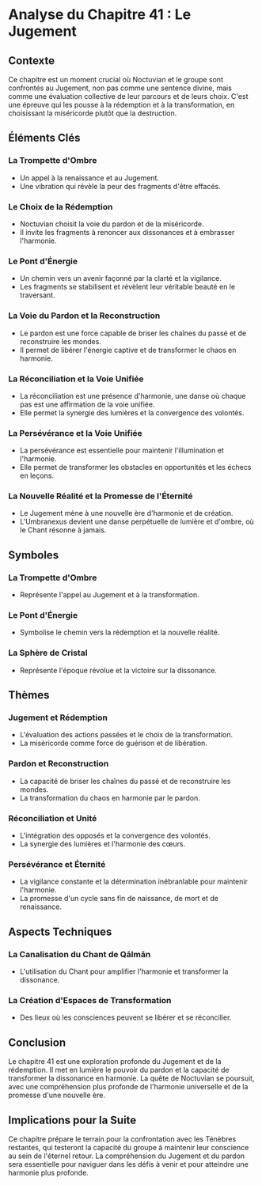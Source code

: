 # Analyse du Chapitre 41 : Le Jugement

## Contexte
Ce chapitre est un moment crucial où Noctuvian et le groupe sont confrontés au Jugement, non pas comme une sentence divine, mais comme une évaluation collective de leur parcours et de leurs choix. C'est une épreuve qui les pousse à la rédemption et à la transformation, en choisissant la miséricorde plutôt que la destruction.

## Éléments Clés

### La Trompette d'Ombre
- Un appel à la renaissance et au Jugement.
- Une vibration qui révèle la peur des fragments d'être effacés.

### Le Choix de la Rédemption
- Noctuvian choisit la voie du pardon et de la miséricorde.
- Il invite les fragments à renoncer aux dissonances et à embrasser l'harmonie.

### Le Pont d'Énergie
- Un chemin vers un avenir façonné par la clarté et la vigilance.
- Les fragments se stabilisent et révèlent leur véritable beauté en le traversant.

### La Voie du Pardon et la Reconstruction
- Le pardon est une force capable de briser les chaînes du passé et de reconstruire les mondes.
- Il permet de libérer l'énergie captive et de transformer le chaos en harmonie.

### La Réconciliation et la Voie Unifiée
- La réconciliation est une présence d'harmonie, une danse où chaque pas est une affirmation de la voie unifiée.
- Elle permet la synergie des lumières et la convergence des volontés.

### La Persévérance et la Voie Unifiée
- La persévérance est essentielle pour maintenir l'illumination et l'harmonie.
- Elle permet de transformer les obstacles en opportunités et les échecs en leçons.

### La Nouvelle Réalité et la Promesse de l'Éternité
- Le Jugement mène à une nouvelle ère d'harmonie et de création.
- L'Umbranexus devient une danse perpétuelle de lumière et d'ombre, où le Chant résonne à jamais.

## Symboles

### La Trompette d'Ombre
- Représente l'appel au Jugement et à la transformation.

### Le Pont d'Énergie
- Symbolise le chemin vers la rédemption et la nouvelle réalité.

### La Sphère de Cristal
- Représente l'époque révolue et la victoire sur la dissonance.

## Thèmes

### Jugement et Rédemption
- L'évaluation des actions passées et le choix de la transformation.
- La miséricorde comme force de guérison et de libération.

### Pardon et Reconstruction
- La capacité de briser les chaînes du passé et de reconstruire les mondes.
- La transformation du chaos en harmonie par le pardon.

### Réconciliation et Unité
- L'intégration des opposés et la convergence des volontés.
- La synergie des lumières et l'harmonie des cœurs.

### Persévérance et Éternité
- La vigilance constante et la détermination inébranlable pour maintenir l'harmonie.
- La promesse d'un cycle sans fin de naissance, de mort et de renaissance.

## Aspects Techniques

### La Canalisation du Chant de Qālmān
- L'utilisation du Chant pour amplifier l'harmonie et transformer la dissonance.

### La Création d'Espaces de Transformation
- Des lieux où les consciences peuvent se libérer et se réconcilier.

## Conclusion

Le chapitre 41 est une exploration profonde du Jugement et de la rédemption. Il met en lumière le pouvoir du pardon et la capacité de transformer la dissonance en harmonie. La quête de Noctuvian se poursuit, avec une compréhension plus profonde de l'harmonie universelle et de la promesse d'une nouvelle ère.

## Implications pour la Suite

Ce chapitre prépare le terrain pour la confrontation avec les Ténèbres restantes, qui testeront la capacité du groupe à maintenir leur conscience au sein de l'éternel retour. La compréhension du Jugement et du pardon sera essentielle pour naviguer dans les défis à venir et pour atteindre une harmonie plus profonde.